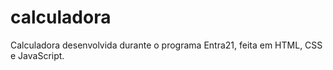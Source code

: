 # calculadora
Calculadora desenvolvida durante o programa Entra21, feita em HTML, CSS e JavaScript.
